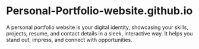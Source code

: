 # Personal-Portfolio-website.github.io
A personal portfolio website is your digital identity, showcasing your skills, projects, resume, and contact details in a sleek, interactive way. It helps you stand out, impress, and connect with opportunities.
